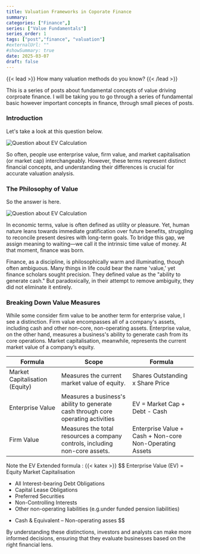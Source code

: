 ```yaml
---
title: Valuation Frameworks in Coporate Finance
summary: 
categories: ["Finance",]
series: ["Value Fundamentals"]
series_order: 1
tags: ["post","finance", "valuation"]
#externalUrl: ""
#showSummary: true
date: 2025-03-07
draft: false
---
```


{{< lead >}}
How many valuation methods do you know?
{{< /lead >}}




This is a series of posts about fundamental concepts of value driving corproate finance. I will be taking you to go through a series of fundamental basic however important concepts in finance, through small pieces of posts. 

### Introduction
Let's take a look at this question below. 

![Question about EV Calculation](EV-flashcard-front.png)

So often, people use enterprise value, firm value, and market capitalisation (or market cap) interchangeably. However, these terms represent distinct financial concepts, and understanding their differences is crucial for accurate valuation analysis.

### The Philosophy of Value

So the answer is here. 

![Question about EV Calculation](EV-flashcard-back.png)

In economic terms, value is often defined as utility or pleasure. Yet, human nature leans towards immediate gratification over future benefits, struggling to reconcile present desires with long-term goals. To bridge this gap, we assign meaning to waiting—we call it the intrinsic time value of money. At that moment, finance was born.

Finance, as a discipline, is philosophically warm and illuminating, though often ambiguous. Many things in life could bear the name 'value,' yet finance scholars sought precision. They defined value as the "ability to generate cash." But paradoxically, in their attempt to remove ambiguity, they did not eliminate it entirely.

### Breaking Down Value Measures

While some consider firm value to be another term for enterprise value, I see a distinction. Firm value encompasses all of a company's assets, including cash and other non-core, non-operating assets. Enterprise value, on the other hand, measures a business's ability to generate cash from its core operations. Market capitalisation, meanwhile, represents the current market value of a company’s equity.

| Formula | Scope | Formula |
| --- | --- | --- |
| Market Capitalisation (Equity) | Measures the current market value of equity. | Shares Outstanding x Share Price |
| Enterprise Value | Measures a business's ability to generate cash through core operating activities | EV = Market Cap + Debt - Cash |
| Firm Value | Measures the total resources a company controls, including non-core assets. | Enterprise Value + Cash + Non-core Non-Operating Assets | 

Note the EV Extended formula :
{{< katex >}}
$$
Enterprise Value (EV) =
Equity Market Capitalisation
+ All Interest-bearing Debt Obligations
+ Capital Lease Obligations
+ Preferred Securities
+ Non-Controlling Interests
+ Other non-operating liabilities (e.g.under funded pension liabilities)
- Cash & Equivalent
– Non-operating asses
$$

By understanding these distinctions, investors and analysts can make more informed decisions, ensuring that they evaluate businesses based on the right financial lens.